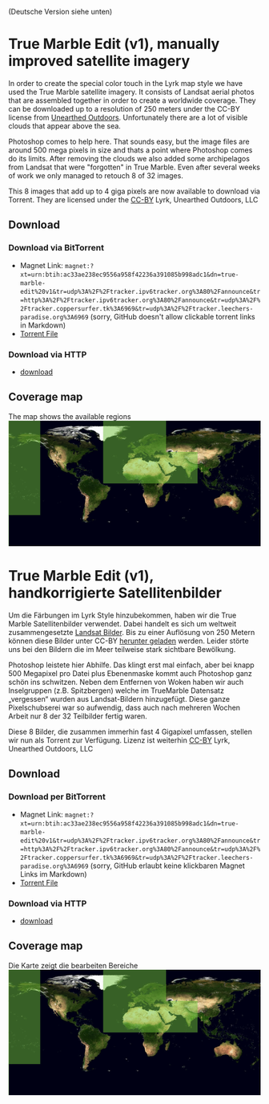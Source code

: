 (Deutsche Version siehe unten)

# True Marble Edit (v1), manually improved satellite imagery

In order to create the special color touch in the Lyrk map style we have used the True Marble satellite imagery. It consists of Landsat aerial photos that are assembled together in order to create a worldwide coverage. They can be downloaded up to a resolution of 250 meters under the CC-BY license from [Unearthed Outdoors](http://www.unearthedoutdoors.net/global_data/true_marble/download). Unfortunately there are a lot of visible clouds that appear above the sea.

Photoshop comes to help here. That sounds easy, but the image files are around 500 mega pixels in size and thats a point where Photoshop comes do its limits. After removing the clouds we also added some archipelagos from Landsat that were "forgotten" in True Marble. Even after several weeks of work we only managed to retouch 8 of 32 images.

This 8 images that add up to 4 giga pixels are now available to download via Torrent. They are licensed under the  [CC-BY](http://creativecommons.org/licenses/by/3.0/us/) Lyrk, Unearthed Outdoors, LLC

## Download
### Download via BitTorrent
* Magnet Link: `magnet:?xt=urn:btih:ac33ae238ec9556a958f42236a391085b998adc1&dn=true-marble-edit%20v1&tr=udp%3A%2F%2Ftracker.ipv6tracker.org%3A80%2Fannounce&tr=http%3A%2F%2Ftracker.ipv6tracker.org%3A80%2Fannounce&tr=udp%3A%2F%2Ftracker.coppersurfer.tk%3A6969&tr=udp%3A%2F%2Ftracker.leechers-paradise.org%3A6969` (sorry, GitHub doesn't allow clickable torrent links in Markdown)
* [Torrent File](/true-marble-edit-v1.torrent)
### Download via HTTP
* [download](http://ubahndepot.com/storage/opendata/luftbilder/true-marble-edit-v1.zip)

## Coverage map
The map shows the available regions
![coverage map](https://raw.githubusercontent.com/lyrk/true-marble-edit/master/coverage.png)

# True Marble Edit (v1), handkorrigierte Satellitenbilder

Um die Färbungen im Lyrk Style hinzubekommen, haben wir die True Marble Satellitenbilder verwendet. Dabei handelt es sich um weltweit zusammengesetzte [Landsat Bilder](https://de.wikipedia.org/wiki/Landsat). Bis zu einer Auflösung von 250 Metern können diese Bilder unter CC-BY [herunter geladen](http://www.unearthedoutdoors.net/global_data/true_marble/download) werden. Leider störte uns bei den Bildern die im Meer teilweise stark sichtbare Bewölkung. 

Photoshop leistete hier Abhilfe. Das klingt erst mal einfach, aber bei knapp 500 Megapixel pro Datei plus Ebenenmaske kommt auch Photoshop ganz schön ins schwitzen. Neben dem Entfernen von Woken haben wir auch Inselgruppen (z.B. Spitzbergen) welche im TrueMarble Datensatz „vergessen“ wurden aus Landsat-Bildern hinzugefügt. 
Diese ganze Pixelschubserei war so aufwendig, dass auch nach mehreren Wochen Arbeit nur 8 der 32 Teilbilder fertig waren. 

Diese 8 Bilder, die zusammen immerhin fast 4 Gigapixel umfassen, stellen wir nun als Torrent zur Verfügung. Lizenz ist weiterhin [CC-BY](http://creativecommons.org/licenses/by/3.0/us/) Lyrk, Unearthed Outdoors, LLC 

## Download
### Download per BitTorrent
* Magnet Link: `magnet:?xt=urn:btih:ac33ae238ec9556a958f42236a391085b998adc1&dn=true-marble-edit%20v1&tr=udp%3A%2F%2Ftracker.ipv6tracker.org%3A80%2Fannounce&tr=http%3A%2F%2Ftracker.ipv6tracker.org%3A80%2Fannounce&tr=udp%3A%2F%2Ftracker.coppersurfer.tk%3A6969&tr=udp%3A%2F%2Ftracker.leechers-paradise.org%3A6969` (sorry, GitHub erlaubt keine klickbaren Magnet Links im Markdown)
* [Torrent File](/true-marble-edit-v1.torrent)
### Download via HTTP
* [download](http://ubahndepot.com/storage/opendata/luftbilder/true-marble-edit-v1.zip)

## Coverage map
Die Karte zeigt die bearbeiten Bereiche
![coverage map](https://raw.githubusercontent.com/lyrk/true-marble-edit/master/coverage.png)
